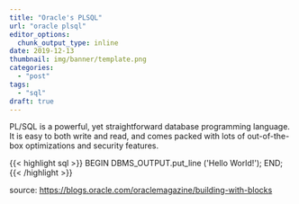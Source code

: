 ```yaml
---
title: "Oracle's PLSQL"
url: "oracle plsql"
editor_options: 
  chunk_output_type: inline
date: 2019-12-13
thumbnail: img/banner/template.png
categories:
  - "post"
tags:
  - "sql"
draft: true
---
```

PL/SQL is a powerful, yet straightforward database programming language. It is easy to both write and read, and comes packed with lots of out-of-the-box optimizations and security features.

{{< highlight sql >}}
BEGIN
  DBMS_OUTPUT.put_line ('Hello World!');
END;
{{< /highlight >}}

source: https://blogs.oracle.com/oraclemagazine/building-with-blocks